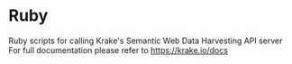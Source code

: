 Ruby
====

Ruby scripts for calling Krake's Semantic Web Data Harvesting API server
For full documentation please refer to https://krake.io/docs